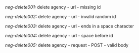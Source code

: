*neg-delete001:* delete agency - url - missing id

*neg-delete002:* delete agency - url - invalid random id

*neg-delete003:* delete agency - url - ends in a space character

*neg-delete004:* delete agency - url - space before id

*neg-delete005:* delete agency - request - POST - valid body
